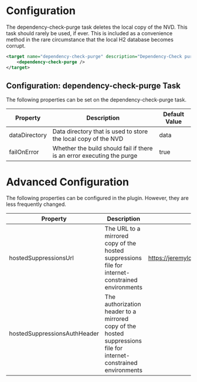 Configuration
====================
The dependency-check-purge task deletes the local copy of the NVD. This task
should rarely be used, if ever. This is included as a convenience method in
the rare circumstance that the local H2 database becomes corrupt.

```xml
<target name="dependency-check-purge" description="Dependency-Check purge">
    <dependency-check-purge />
</target>
```

Configuration: dependency-check-purge Task
--------------------
The following properties can be set on the dependency-check-purge task.

Property              | Description                                                            | Default Value
----------------------|------------------------------------------------------------------------|------------------
dataDirectory         | Data directory that is used to store the local copy of the NVD         | data
failOnError           | Whether the build should fail if there is an error executing the purge | true

Advanced Configuration
====================
The following properties can be configured in the plugin. However, they are less frequently changed.

Property                     | Description                                                                                      | Default Value
-----------------------------|--------------------------------------------------------------------------------------------------|------------------
hostedSuppressionsUrl        | The URL to a mirrored copy of the hosted suppressions file for internet-constrained environments | https://jeremylong.github.io/DependencyCheck/suppressions/publishedSuppressions.xml
hostedSuppressionsAuthHeader | The authorization header to a mirrored copy of the hosted suppressions file for internet-constrained environments | 
